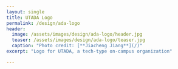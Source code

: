 ```yaml
---
layout: single
title: UTADA Logo
permalink: /design/ada-logo
header:
  image: /assets/images/design/ada-logo/header.jpg
  teaser: /assets/images/design/ada-logo/teaser.jpg
  caption: "Photo credit: [**Jiacheng Jiang**](/)"
excerpt: "Logo for UTADA, a tech-type on-campus organization"

---
```

